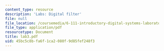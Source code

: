 ```yaml
---
content_type: resource
description: 'Labs: Digital filter'
file: null
file_location: /coursemedia/6-111-introductory-digital-systems-laboratory-fall-2002/45bc5c8bfa6f1ca2080f9d85fef248f3_lab3.pdf
file_type: application/pdf
resourcetype: Document
title: lab3.pdf
uid: 45bc5c8b-fa6f-1ca2-080f-9d85fef248f3
---
```

